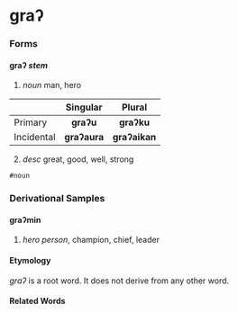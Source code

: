 graʔ
====

### Forms

#### **graʔ** _stem_

1. _noun_ man, hero

|            | Singular     | Plural        |
|:-----------|:------------:|:-------------:|
| Primary    | **graʔu**    | **graʔku**    |
| Incidental | **graʔaura** | **graʔaikan** |

2. _desc_ great, good, well, strong

`#noun`

### Derivational Samples

#### **graʔmin**

1. _hero person_, champion, chief, leader

#### Etymology

_graʔ_ is a root word. It does not derive from any other word.

#### Related Words
